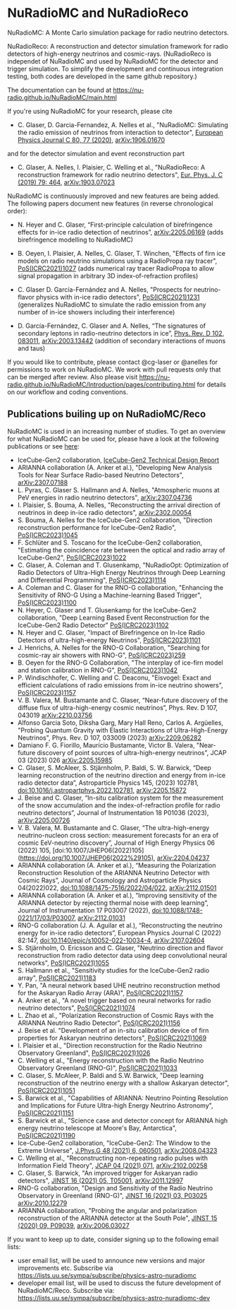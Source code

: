 # NuRadioMC and NuRadioReco
NuRadioMC: A Monte Carlo simulation package for radio neutrino detectors.

NuRadioReco: A reconstruction and detector simulation framework for radio detectors of high-energy neutrinos and cosmic-rays. (NuRadioReco is independet of NuRadioMC 
and used by NuRadioMC for the detector and trigger simulation. To simplify the development and continuous integration testing, both codes are developed 
in the same github repository.)

The documentation can be found at https://nu-radio.github.io/NuRadioMC/main.html


If you're using NuRadioMC for your research, please cite

* C. Glaser, D. Garcia-Fernandez, A. Nelles et al., "NuRadioMC: Simulating the radio emission of neutrinos from interaction to detector", [European Physics Journal C 80, 77 (2020)](https://dx.doi.org/10.1140/epjc/s10052-020-7612-8), [arXiv:1906.01670](https://arxiv.org/abs/1906.01670)

and for the detector simulation and event reconstruction part

* C. Glaser, A. Nelles, I. Plaisier, C. Welling et al., "NuRadioReco: A reconstruction framework for radio neutrino detectors", [Eur. Phys. J. C (2019) 79: 464](https://dx.doi.org/10.1140/epjc/s10052-019-6971-5), [arXiv:1903.07023](https://arxiv.org/abs/1903.07023)


NuRadioMC is continuously improved and new features are being added. The following papers document new features (in reverse chronological order):

* N. Heyer and C. Glaser, “First-principle calculation of birefringence effects for in-ice radio detection of neutrinos”, [arXiv:2205.06169](https://arxiv.org/abs/2205.15872)  (adds birefringence modelling to NuRadioMC)

* B. Oeyen, I. Plaisier, A. Nelles, C. Glaser, T. Winchen, "Effects of firn ice models on radio neutrino simulations using a RadioPropa ray tracer", [PoS(ICRC2021)1027](https://doi.org/10.22323/1.395.1027)  (adds numerical ray tracer RadioPropa to allow signal propagation in arbitrary 3D index-of-refraction profiles)

* C. Glaser D. García-Fernández and A. Nelles, "Prospects for neutrino-flavor physics with in-ice radio detectors", [PoS(ICRC2021)1231](https://doi.org/10.22323/1.395.1231) (generalizes NuRadioMC to simulate the radio emission from any number of in-ice showers including their interference)

* D. García-Fernández, C. Glaser and A. Nelles, “The signatures of secondary leptons in radio-neutrino detectors in ice”, [Phys. Rev. D 102, 083011](https://dx.doi.org/10.1103/PhysRevD.102.083011), [arXiv:2003.13442](https://arxiv.org/abs/2003.13442) (addition of secondary interactions of muons and taus) 


If you would like to contribute, please contact @cg-laser or @anelles for permissions to work on NuRadioMC. We work with pull requests only that can be merged after review.
Also please visit https://nu-radio.github.io/NuRadioMC/Introduction/pages/contributing.html for details on our workflow and coding conventions.


## Publications builing up on NuRadioMC/Reco
NuRadioMC is used in an increasing number of studies. To get an overview for what NuRadioMC can be used for, please have a look at the following publications or see [here](https://inspirehep.net/literature?sort=mostrecent&size=25&page=1&q=refersto%3Arecid%3A1738571%20or%20refersto%3Arecid%3A1725583):

* IceCube-Gen2 collaboration, [IceCube-Gen2 Technical Design Report](https://icecube-gen2.wisc.edu/science/publications/TDR)
* ARIANNA collaboration (A. Anker et al.), "Developing New Analysis Tools for Near Surface Radio-based Neutrino Detectors", [arXiv:2307.07188](https://arxiv.org/abs/2307.07188)
* L. Pyras, C. Glaser S. Hallmann and A. Nelles, "Atmospheric muons at PeV energies in radio neutrino detectors", [arXiv:2307.04736](https://arxiv.org/abs/2307.04736)
* I. Plaisier, S. Bouma, A. Nelles, "Reconstructing the arrival direction of neutrinos in deep in-ice radio detectors", [arXiv:2302.00054](https://arxiv.org/abs/2302.00054)
* S. Bouma, A. Nelles for the IceCube-Gen2 collaboration, "Direction reconstruction performance for IceCube-Gen2 Radio", [PoS(ICRC2023)1045](https://pos.sissa.it/444/1045/pdf)
* F. Schlüter and S. Toscano for the IceCube-Gen2 collaboration, "Estimating the coincidence rate between the optical and radio array of IceCube-Gen2", [PoS(ICRC2023)1022](https://pos.sissa.it/444/1022/pdf)
* C. Glaser, A. Coleman and T. Glusenkamp, "NuRadioOpt: Optimization of Radio Detectors of Ultra-High Energy Neutrinos through Deep Learning and Differential Programming", [PoS(ICRC2023)1114](https://pos.sissa.it/444/1114/pdf) 
* A. Coleman and C. Glaser for the RNO-G collaboration, "Enhancing the Sensitivity of RNO-G Using a Machine-learning Based Trigger", [PoS(ICRC2023)1100](https://pos.sissa.it/444/1100/pdf)
* N. Heyer, C. Glaser and T. Glusenkamp for the IceCube-Gen2 collaboration, "Deep Learning Based Event Reconstruction for the IceCube-Gen2 Radio Detector" [PoS(ICRC2023)1102](https://pos.sissa.it/444/1102/pdf)
* N. Heyer and C. Glaser, "Impact of Birefringence on In-Ice Radio Detectors of ultra-high-energy Neutrinos", [PoS(ICRC2023)1101](https://pos.sissa.it/444/1101/pdf)
* J. Henrichs, A. Nelles for the RNO-G Collaboration, "Searching for cosmic-ray air showers with RNO-G", [PoS(ICRC2023)259](https://pos.sissa.it/444/259/pdf)
* B. Oeyen for the RNO-G Collaboration, "The interplay of ice-firn model and station calibration in RNO-G", [PoS(ICRC2023)1042](https://pos.sissa.it/444/1042/pdf)
* P. Windischhofer, C. Welling and C. Deaconu, "Eisvogel: Exact and efficient calculations of radio emissions from in-ice neutrino showers", [PoS(ICRC2023)1157](https://pos.sissa.it/444/1157/)
* V. B. Valera, M. Bustamante and C. Glaser, “Near-future discovery of the diffuse flux of ultra-high-energy cosmic neutrinos”, Phys. Rev. D 107, 043019 [arXiv:2210.03756](https://arxiv.org/abs/2210.03756)
* Alfonso Garcia Soto, Diksha Garg, Mary Hall Reno, Carlos A. Argüelles, "Probing Quantum Gravity with Elastic Interactions of Ultra-High-Energy Neutrinos", Phys. Rev. D 107, 033009 (2023) [arXiv:2209.06282](https://arxiv.org/abs/2209.06282)
* Damiano F. G. Fiorillo, Mauricio Bustamante, Victor B. Valera, "Near-future discovery of point sources of ultra-high-energy neutrinos", JCAP 03 (2023) 026 [arXiv:2205.15985](https://arxiv.org/abs/2205.15985)
* C. Glaser, S. McAleer, S. Stjärnholm, P. Baldi, S. W. Barwick, “Deep learning reconstruction of the neutrino direction and energy from in-ice radio detector data”, Astroparticle Physics 145, (2023) 102781, [doi:10.1016/j.astropartphys.2022.102781](https://doi.org/10.1016/j.astropartphys.2022.102781), [arXiv:2205.15872](https://arxiv.org/abs/2205.15872)
* J. Beise and C. Glaser, “In-situ calibration system for the measurement of the snow accumulation and the index-of-refraction profile for radio neutrino detectors”, Journal of Instrumentation 18 P01036 (2023), [arXiv:2205.00726](https://arxiv.org/abs/2205.00726)
* V. B. Valera, M. Bustamante and C. Glaser, “The ultra-high-energy neutrino-nucleon cross section: measurement forecasts for an era of cosmic EeV-neutrino discovery”, Journal of High Energy Physics 06 (2022) 105, [doi:10.1007/JHEP06(2022)105](https://doi.org/10.1007/JHEP06(2022%29105), [arXiv:2204.04237](https://arxiv.org/abs/2204.04237)
* ARIANNA collaboration (A. Anker et al.), “Measuring the Polarization Reconstruction Resolution of the ARIANNA Neutrino Detector with Cosmic Rays”, Journal of Cosmology and Astroparticle Physics 04(2022)022, [doi:10.1088/1475-7516/2022/04/022](https://doi.org/10.1088/1475-7516/2022/04/022), [arXiv:2112.01501](https://arxiv.org/abs/2112.01501)
* ARIANNA collaboration (A. Anker et al.), “Improving sensitivity of the ARIANNA detector by rejecting thermal noise with deep learning”, Journal of Instrumentation 17 P03007 (2022), [doi:10.1088/1748-0221/17/03/P03007](https://doi.org/10.1088/1748-0221/17/03/P03007), [arXiv:2112.01031](https://arxiv.org/abs/2112.01031)
* RNO-G collaboration (J. A. Aguilar et al.), “Reconstructing the neutrino energy for in-ice radio detectors”, European Physics Journal C (2022) 82:147, [doi:10.1140/epjc/s10052-022-10034-4](https://doi.org/10.1140/epjc/s10052-022-10034-4), [arXiv:2107.02604](https://arxiv.org/abs/2107.02604)
* S. Stjärnholm, O. Ericsson and C. Glaser, "Neutrino direction and flavor reconstruction from radio detector data using deep convolutional neural networks", [PoS(ICRC2021)1055](https://doi.org/10.22323/1.395.1055)
* S. Hallmann et al., "Sensitivity studies for the IceCube-Gen2 radio array", [PoS(ICRC2021)1183](https://doi.org/10.22323/1.395.1183)
* Y. Pan, "A neural network based UHE neutrino reconstruction method for the Askaryan Radio Array (ARA)", [PoS(ICRC2021)1157](https://doi.org/10.22323/1.395.1157)
* A. Anker et al., "A novel trigger based on neural networks for radio neutrino detectors", [PoS(ICRC2021)1074](https://doi.org/10.22323/1.395.1074)
* L. Zhao et al., "Polarization Reconstruction of Cosmic Rays with the ARIANNA Neutrino Radio Detector", [PoS(ICRC2021)1156](https://doi.org/10.22323/1.395.1156)
* J. Beise et al. "Development of an in-situ calibration device of firn properties for Askaryan neutrino detectors", [PoS(ICRC2021)1069](https://doi.org/10.22323/1.395.1069)
* I. Plaisier et al., "Direction reconstruction for the Radio Neutrino Observatory Greenland", [PoS(ICRC2021)1026](https://doi.org/10.22323/1.395.1026)
* C. Welling et al., "Energy reconstruction with the Radio Neutrino Observatory Greenland (RNO-G)", [PoS(ICRC2021)1033](https://doi.org/10.22323/1.395.1033)
* C. Glaser, S. McAleer, P. Baldi and S.W. Barwick, "Deep learning reconstruction of the neutrino energy with a shallow Askaryan detector", [PoS(ICRC2021)1051](https://doi.org/10.22323/1.395.1051)
* S. Barwick et al., "Capabilities of ARIANNA: Neutrino Pointing Resolution and Implications for Future Ultra-high Energy Neutrino Astronomy", [PoS(ICRC2021)1151](https://doi.org/10.22323/1.395.1151)
* S. Barwick et al., "Science case and detector concept for ARIANNA high energy neutrino telescope at Moore's Bay, Antarctica", [PoS(ICRC2021)1190](https://doi.org/10.22323/1.395.1190)
* Ice-Cube-Gen2 collaboration, "IceCube-Gen2: The Window to the Extreme Universe", [J.Phys.G 48 (2021) 6, 060501](https://doi.org/10.1088/1361-6471/abbd48), [arXiv:2008.04323](https://arxiv.org/abs/2008.04323)
* C. Welling et al., "Reconstructing non-repeating radio pulses with Information Field Theory", [JCAP 04 (2021) 071](https://doi.org/10.1088/1475-7516/2021/04/071), [arXiv:2102.00258](https://arxiv.org/abs/2102.00258)
* C. Glaser, S. Barwick, "An improved trigger for Askaryan radio detectors", [JINST 16 (2021) 05, T05001](https://doi.org/10.1088/1748-0221/16/05/T05001), [arXiv:2011.12997](https://arxiv.org/abs/2011.12997)
* RNO-G collaboration, "Design and Sensitivity of the Radio Neutrino Observatory in Greenland (RNO-G)", [JINST 16 (2021) 03, P03025](https://doi.org/10.1088/1748-0221/16/03/P03025) [arXiv:2010.12279](https://arxiv.org/abs/2010.12279)
* ARIANNA collaboration, "Probing the angular and polarization reconstruction of the ARIANNA detector at the South Pole", [JINST 15 (2020) 09, P09039](https://doi.org/10.1088/1748-0221/15/09/P09039), [arXiv:2006.03027](https://arxiv.org/abs/2006.03027)


If you want to keep up to date, consider signing up to the following email lists:
 * user email list, will be used to announce new versions and major improvements etc. Subscribe via https://lists.uu.se/sympa/subscribe/physics-astro-nuradiomc
 * developer email list, will be used to discuss the future development of NuRadioMC/Reco. Subscribe via: https://lists.uu.se/sympa/subscribe/physics-astro-nuradiomc-dev
